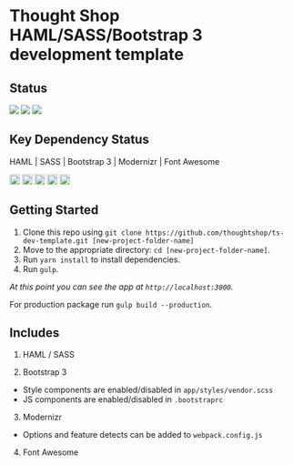 # Thought Shop HAML/SASS/Bootstrap 3 development template

## Status
<a href="https://github.com/thoughtshop/haml-sass-boilerplate/"><img src="https://img.shields.io/badge/ver-1.00-brightgreen.svg"/></a>
<a href="https://github.com/thoughtshop/haml-sass-boilerplate/"><img src="https://img.shields.io/badge/build-passing-brightgreen.svg"/></a>
<a href="https://github.com/thoughtshop/haml-sass-boilerplate/"><img src="https://img.shields.io/github/downloads/thoughtshop/ham-sass-boilerplate/total.svg"/></a>

## Key Dependency Status
HAML | SASS | Bootstrap 3 | Modernizr | Font Awesome

<a href="https://badge.fury.io/rb/haml"><img src="https://badge.fury.io/rb/haml.svg" alt="HAML Gem Version" height="18"></a>
<a href="https://badge.fury.io/rb/sass"><img src="https://badge.fury.io/rb/sass.svg" alt="SASS Gem Version" height="18"></a>
<a href="https://badge.fury.io/js/bootstrap"><img src="https://badge.fury.io/js/bootstrap.svg" alt="npm version" height="18"></a>
<a href="https://badge.fury.io/js/modernizr"><img src="https://badge.fury.io/js/modernizr.svg" alt="npm version" height="18"></a>
<a href="https://badge.fury.io/js/font-awesome"><img src="https://badge.fury.io/js/font-awesome.svg" alt="npm version" height="18"></a>


## Getting Started

1. Clone this repo using `git clone https://github.com/thoughtshop/ts-dev-template.git [new-project-folder-name]`
2. Move to the appropriate directory: `cd [new-project-folder-name]`.<br />
3. Run `yarn install` to install dependencies.<br />
4. Run `gulp`.<br />

*At this point you can see the app at `http://localhost:3000`.*

For production package run `gulp build --production`.

## Includes
1. HAML / SASS

2. Bootstrap 3
  - Style components are enabled/disabled in `app/styles/vendor.scss`
  - JS components are enabled/disabled in `.bootstraprc`

3. Modernizr
  - Options and feature detects can be added to `webpack.config.js`

4. Font Awesome

